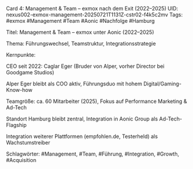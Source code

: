 Card 4: Management & Team – exmox nach dem Exit (2022–2025)
UID: nexus002-exmox-management-20250721T1131Z-cstr02-f4k5c2mv
Tags: #exmox #Management #Team #Aonic #Nachfolge #Hamburg

Titel: Management & Team – exmox unter Aonic (2022–2025)

Thema: Führungswechsel, Teamstruktur, Integrationsstrategie

Kernpunkte:

CEO seit 2022: Caglar Eger (Bruder von Alper, vorher Director bei Goodgame Studios)

Alper Eger bleibt als COO aktiv, Führungsduo mit hohem Digital/Gaming-Know-how

Teamgröße: ca. 60 Mitarbeiter (2025), Fokus auf Performance Marketing & Ad-Tech

Standort Hamburg bleibt zentral, Integration in Aonic Group als Ad-Tech-Flagship

Integration weiterer Plattformen (empfohlen.de, Testerheld) als Wachstumstreiber

Schlagwörter: #Management, #Team, #Führung, #Integration, #Growth, #Acquisition